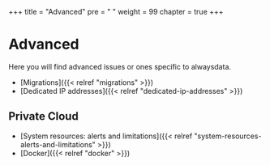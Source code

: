 +++
title = "Advanced"
pre = "<i class='fas fa-fw fa-asterisk'></i> "
weight = 99
chapter = true
+++

# Advanced

Here you will find advanced issues or ones specific to alwaysdata.

- [Migrations]({{< relref "migrations" >}})
- [Dedicated IP addresses]({{< relref "dedicated-ip-addresses" >}})

## Private Cloud

- [System resources: alerts and limitations]({{< relref "system-resources-alerts-and-limitations" >}})
- [Docker]({{< relref "docker" >}})
